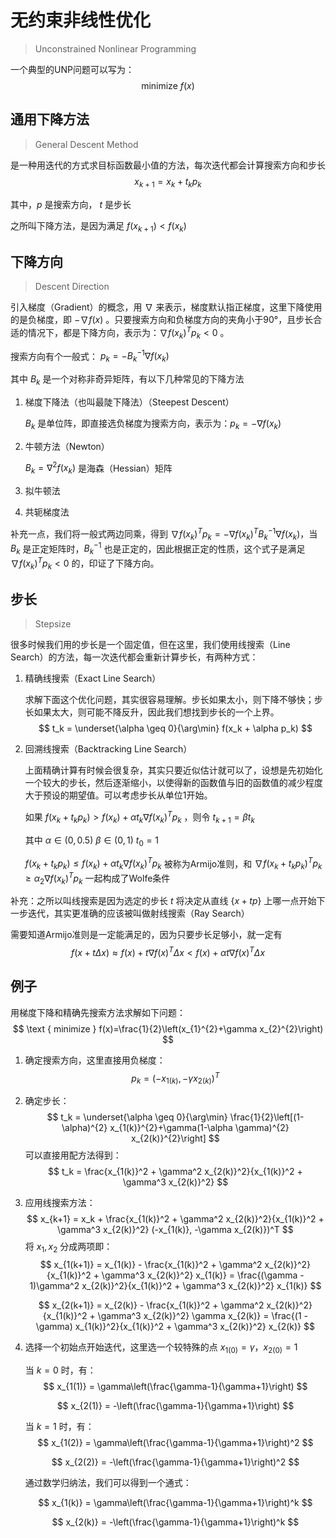 # 无约束非线性优化

> Unconstrained Nonlinear Programming

一个典型的UNP问题可以写为：
$$
\text{minimize} \ f(x) 
$$

## 通用下降方法

> General Descent Method

是一种用迭代的方式求目标函数最小值的方法，每次迭代都会计算搜索方向和步长
$$
x_{k+1} = x_k + t_k p_k
$$

其中，$p$ 是搜索方向， $t$ 是步长

之所叫下降方法，是因为满足 $f\left(x_{k+1}\right)<f\left(x_{k}\right)$



## 下降方向

> Descent Direction

引入梯度（Gradient）的概念，用 $\nabla$ 来表示，梯度默认指正梯度，这里下降使用的是负梯度，即 $-\nabla f(x)$ 。只要搜索方向和负梯度方向的夹角小于90°，且步长合适的情况下，都是下降方向，表示为：$\nabla f\left(x_{k}\right)^{T} p_{k}<0$ 。

搜索方向有个一般式： $p_k=−B_k^{−1}\nabla f(x_k)$

其中 $B_k$ 是一个对称非奇异矩阵，有以下几种常见的下降方法

1. 梯度下降法（也叫最陡下降法）（Steepest Descent）

   $B_k$ 是单位阵，即直接选负梯度为搜索方向，表示为：$p_{k}=-\nabla f\left(x_{k}\right)$ 

2. 牛顿方法（Newton）

   $B_k = ∇^2f(x_k)$ 是海森（Hessian）矩阵
   
3. 拟牛顿法

4. 共轭梯度法



补充一点，我们将一般式两边同乘，得到 $\nabla f\left(x_{k}\right)^{T} p_k=−\nabla f\left(x_{k}\right)^{T} B_k^{−1}\nabla f(x_k)$，当 $B_k$ 是正定矩阵时，$B_k^{-1}$ 也是正定的，因此根据正定的性质，这个式子是满足 $\nabla f\left(x_{k}\right)^{T} p_k < 0$ 的，印证了下降方向。 




## 步长

> Stepsize

很多时候我们用的步长是一个固定值，但在这里，我们使用线搜索（Line Search）的方法，每一次迭代都会重新计算步长，有两种方式：

1. 精确线搜索（Exact Line Search）

   求解下面这个优化问题，其实很容易理解。步长如果太小，则下降不够快；步长如果太大，则可能不降反升，因此我们想找到步长的一个上界。
   $$
   t_k  = \underset{\alpha \geq 0}{\arg\min} f(x_k + \alpha p_k)
   $$

2. 回溯线搜索（Backtracking Line Search）

   上面精确计算有时候会很复杂，其实只要近似估计就可以了，设想是先初始化一个较大的步长，然后逐渐缩小，以使得新的函数值与旧的函数值的减少程度大于预设的期望值。可以考虑步长从单位1开始。

   如果 $f(x_k+t_k p_k)>f(x_k)+\alpha t_k \nabla f(x_k)^{T} p_k$ ，则令 $t_{k+1} = \beta t_k$ 

   其中 $\alpha \in(0,0.5)$   $\beta \in(0,1)$   $t_0 = 1$

   $f(x_k+t_k p_k) \leq f(x_k)+\alpha t_k \nabla f(x_k)^{T} p_k$ 被称为Armijo准则，和 $\nabla f\left(x_{k}+t_{k} p_{k}\right)^{T} p_{k} \geq \alpha_{2} \nabla f(x_k)^{T} p_{k}$ 一起构成了Wolfe条件



补充：之所以叫线搜索是因为选定的步长 $t$ 将决定从直线 {$x+tp$} 上哪一点开始下一步迭代，其实更准确的应该被叫做射线搜索（Ray Search）

需要知道Armijo准则是一定能满足的，因为只要步长足够小，就一定有
$$
f(x+t \Delta x) \approx f(x)+t \nabla f(x)^{T} \Delta x<f(x)+\alpha t \nabla f(x)^{T} \Delta x
$$




## 例子

用梯度下降和精确先搜索方法求解如下问题：
$$
\text { minimize } f(x)=\frac{1}{2}\left(x_{1}^{2}+\gamma x_{2}^{2}\right)
$$

1. 确定搜索方向，这里直接用负梯度：
   $$
   p_k = (-x_{1(k)}, -\gamma x_{2(k)})^T
   $$

2. 确定步长：
   $$
   t_k  = \underset{\alpha \geq 0}{\arg\min} \frac{1}{2}\left[(1-\alpha)^{2} x_{1(k)}^{2}+\gamma(1-\alpha \gamma)^{2} x_{2(k)}^{2}\right]
   $$
   可以直接用配方法得到：
   $$
   t_k = \frac{x_{1(k)}^2 + \gamma^2 x_{2(k)}^2}{x_{1(k)}^2 + \gamma^3 x_{2(k)}^2}
   $$

3. 应用线搜索方法：
   $$
   x_{k+1} = x_k + \frac{x_{1(k)}^2 + \gamma^2 x_{2(k)}^2}{x_{1(k)}^2 + \gamma^3 x_{2(k)}^2} (-x_{1(k)}, -\gamma x_{2(k)})^T
   $$
   将 $x_1, x_2$ 分成两项即：
   $$
   x_{1(k+1)} = x_{1(k)} - \frac{x_{1(k)}^2 + \gamma^2 x_{2(k)}^2}{x_{1(k)}^2 + \gamma^3 x_{2(k)}^2} x_{1(k)} = \frac{(\gamma - 1)\gamma^2 x_{2(k)}^2}{x_{1(k)}^2 + \gamma^3 x_{2(k)}^2} x_{1(k)}
   $$

   $$
   x_{2(k+1)} = x_{2(k)} - \frac{x_{1(k)}^2 + \gamma^2 x_{2(k)}^2}{x_{1(k)}^2 + \gamma^3 x_{2(k)}^2} \gamma x_{2(k)} = \frac{(1 - \gamma) x_{1(k)}^2}{x_{1(k)}^2 + \gamma^3 x_{2(k)}^2} x_{2(k)}
   $$

4. 选择一个初始点开始迭代，这里选一个较特殊的点 $x_{1(0)} = \gamma$，$x_{2(0)} = 1$

   当 $k =0$ 时，有：
   $$
   x_{1(1)} = \gamma\left(\frac{\gamma-1}{\gamma+1}\right)
   $$

   $$
   x_{2(1)} = -\left(\frac{\gamma-1}{\gamma+1}\right)
   $$

   当 $k =1$ 时，有：
   $$
   x_{1(2)} = \gamma\left(\frac{\gamma-1}{\gamma+1}\right)^2
   $$

   $$
   x_{2(2)} = -\left(\frac{\gamma-1}{\gamma+1}\right)^2
   $$

   

   通过数学归纳法，我们可以得到一个通式：

   
   $$
   x_{1(k)} = \gamma\left(\frac{\gamma-1}{\gamma+1}\right)^k
   $$

   $$
   x_{2(k)} = -\left(\frac{\gamma-1}{\gamma+1}\right)^k
   $$

   

   

